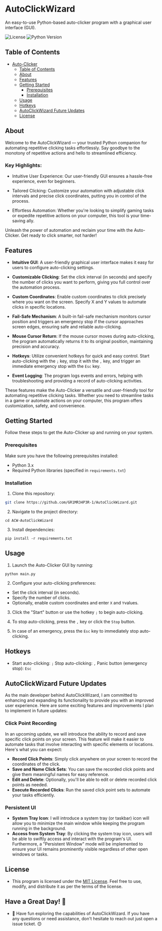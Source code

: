 # AutoClickWizard

An easy-to-use Python-based auto-clicker program with a graphical user interface (GUI).

![License](https://img.shields.io/badge/License-MIT-red.svg)
![Python Version](https://img.shields.io/badge/Python-3.8-red)

## Table of Contents

- [Auto-Clicker](#auto-clicker)
  - [Table of Contents](#table-of-contents)
  - [About](#about)
  - [Features](#features)
  - [Getting Started](#getting-started)
    - [Prerequisites](#prerequisites)
    - [Installation](#installation)
  - [Usage](#usage)
  - [Hotkeys](#hotkeys)
  - [AutoClickWizard Future Updates](#AutoClickWizard-Future-Updates)
  - [License](#license)
 
## About

Welcome to the AutoClickWizard — your trusted Python companion for automating repetitive clicking tasks effortlessly. Say goodbye to the monotony of repetitive actions and hello to streamlined efficiency.

### Key Highlights:

- Intuitive User Experience: Our user-friendly GUI ensures a hassle-free experience, even for beginners.

- Tailored Clicking: Customize your automation with adjustable click intervals and precise click coordinates, putting you in control of the process.

- Effortless Automation: Whether you're looking to simplify gaming tasks or expedite repetitive actions on your computer, this tool is your time-saving ally.

Unleash the power of automation and reclaim your time with the Auto-Clicker. Get ready to click smarter, not harder!

## Features

- **Intuitive GUI**: A user-friendly graphical user interface makes it easy for users to configure auto-clicking settings.

- **Customizable Clicking**: Set the click interval (in seconds) and specify the number of clicks you want to perform, giving you full control over the automation process.

- **Custom Coordinates**: Enable custom coordinates to click precisely where you want on the screen. Specify X and Y values to automate clicks in specific locations.

- **Fail-Safe Mechanism**: A built-in fail-safe mechanism monitors cursor position and triggers an emergency stop if the cursor approaches screen edges, ensuring safe and reliable auto-clicking.

- **Mouse Cursor Return**: If the mouse cursor moves during auto-clicking, the program automatically returns it to its original position, maintaining precision and accuracy.

- **Hotkeys**: Utilize convenient hotkeys for quick and easy control. Start auto-clicking with the `;` key, stop it with the `,` key, and trigger an immediate emergency stop with the `Esc` key.

- **Event Logging**: The program logs events and errors, helping with troubleshooting and providing a record of auto-clicking activities.

These features make the Auto-Clicker a versatile and user-friendly tool for automating repetitive clicking tasks. Whether you need to streamline tasks in a game or automate actions on your computer, this program offers customization, safety, and convenience.

## Getting Started

Follow these steps to get the Auto-Clicker up and running on your system.

### Prerequisites

Make sure you have the following prerequisites installed:

- Python 3.x
- Required Python libraries (specified in `requirements.txt`)

### Installation

1. Clone this repository:

  ```bash
  git clone https://github.com/GR1MR34P3R-1/AutoClickWizard.git
  ```
2. Navigate to the project directory:
  ```
  cd ACW-AutoClickWizard
  ```
3. Install dependencies:
  ```
  pip install -r requirements.txt
  ```
## Usage

1. Launch the Auto-Clicker GUI by running:
  ```
  python main.py
  ```

2. Configure your auto-clicking preferences:
- Set the click interval (in seconds).
- Specify the number of clicks.
- Optionally, enable custom coordinates and enter `X` and `Y`values.

3. Click the "Start" button or use the hotkey `;` to begin auto-clicking.

4. To stop auto-clicking, press the `,` key or click the `Stop` button.

5. In case of an emergency, press the `Esc` key to immediately stop auto-clicking.

## Hotkeys
- Start auto-clicking: `;`
Stop auto-clicking: `,`
Panic button (emergency stop): `Esc`

## AutoClickWizard Future Updates

As the main developer behind AutoClickWizard, I am committed to enhancing and expanding its functionality to provide you with an improved user experience. Here are some exciting features and improvements I plan to implement in future updates:

### Click Point Recording

In an upcoming update, we will introduce the ability to record and save specific click points on your screen. This feature will make it easier to automate tasks that involve interacting with specific elements or locations. Here's what you can expect:

- **Record Click Points**: Simply click anywhere on your screen to record the coordinates of the click.
- **Save and Name Click Sets**: You can save the recorded click points and give them meaningful names for easy reference.
- **Edit and Delete**: Optionally, you'll be able to edit or delete recorded click points as needed.
- **Execute Recorded Clicks**: Run the saved click point sets to automate your tasks efficiently.

### Persistent UI

- **System Tray Icon**: I will introduce a system tray (or taskbar) icon will allow you to minimize the main window while keeping the program running in the background.
- **Access from System Tray**: By clicking the system tray icon, users will be able to swiftly access and interact with the program's UI. Furthermore, a "Persistent Window" mode will be implemented to ensure your UI remains prominently visible regardless of other open windows or tasks.

## License
- This program is licensed under the [MIT License](LICENSE). Feel free to use, modify, and distribute it as per the terms of the license.

## Have a Great Day! 🌟
- 🌟 Have fun exploring the capabilities of AutoClickWizard. If you have any questions or need assistance, don't hesitate to reach out just open a issue ticket. 😊
